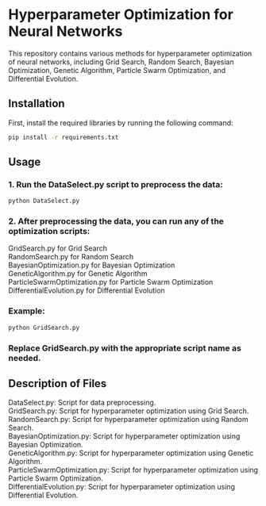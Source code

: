 # Hyperparameter Optimization for Neural Networks

This repository contains various methods for hyperparameter optimization of neural networks, including Grid Search, Random Search, Bayesian Optimization, Genetic Algorithm, Particle Swarm Optimization, and Differential Evolution.

## Installation

First, install the required libraries by running the following command:

```sh
pip install -r requirements.txt
```

## Usage
### 1. Run the DataSelect.py script to preprocess the data:

```sh
python DataSelect.py
```

### 2. After preprocessing the data, you can run any of the optimization scripts:

GridSearch.py for Grid Search<br>
RandomSearch.py for Random Search<br>
BayesianOptimization.py for Bayesian Optimization<br>
GeneticAlgorithm.py for Genetic Algorithm<br>
ParticleSwarmOptimization.py for Particle Swarm Optimization<br>
DifferentialEvolution.py for Differential Evolution<br>

### Example:

```sh
python GridSearch.py
```

### Replace GridSearch.py with the appropriate script name as needed.

## Description of Files

DataSelect.py: Script for data preprocessing.<br>
GridSearch.py: Script for hyperparameter optimization using Grid Search.<br>
RandomSearch.py: Script for hyperparameter optimization using Random Search.<br>
BayesianOptimization.py: Script for hyperparameter optimization using Bayesian Optimization.<br>
GeneticAlgorithm.py: Script for hyperparameter optimization using Genetic Algorithm.<br>
ParticleSwarmOptimization.py: Script for hyperparameter optimization using Particle Swarm Optimization.<br>
DifferentialEvolution.py: Script for hyperparameter optimization using Differential Evolution.
